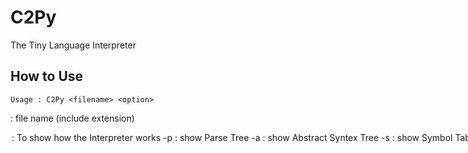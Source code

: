 # C2Py
The Tiny Language Interpreter

## How to Use
	Usage : C2Py <filename> <option>

<filename> : file name (include extension)

<option> : To show how the Interpreter works

-p :	show Parse Tree
-a :	show Abstract Syntex Tree
-s :	show Symbol Table